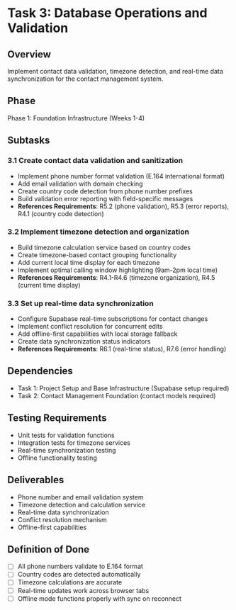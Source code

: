 # Task 3: Database Operations and Validation

## Overview

Implement contact data validation, timezone detection, and real-time data synchronization for the contact management system.

## Phase

Phase 1: Foundation Infrastructure (Weeks 1-4)

## Subtasks

### 3.1 Create contact data validation and sanitization

- Implement phone number format validation (E.164 international format)
- Add email validation with domain checking
- Create country code detection from phone number prefixes
- Build validation error reporting with field-specific messages
- **References Requirements**: R5.2 (phone validation), R5.3 (error reports), R4.1 (country code detection)

### 3.2 Implement timezone detection and organization

- Build timezone calculation service based on country codes
- Create timezone-based contact grouping functionality
- Add current local time display for each timezone
- Implement optimal calling window highlighting (9am-2pm local time)
- **References Requirements**: R4.1-R4.6 (timezone organization), R4.5 (current time display)

### 3.3 Set up real-time data synchronization

- Configure Supabase real-time subscriptions for contact changes
- Implement conflict resolution for concurrent edits
- Add offline-first capabilities with local storage fallback
- Create data synchronization status indicators
- **References Requirements**: R6.1 (real-time status), R7.6 (error handling)

## Dependencies

- Task 1: Project Setup and Base Infrastructure (Supabase setup required)
- Task 2: Contact Management Foundation (contact models required)

## Testing Requirements

- Unit tests for validation functions
- Integration tests for timezone services
- Real-time synchronization testing
- Offline functionality testing

## Deliverables

- Phone number and email validation system
- Timezone detection and calculation service
- Real-time data synchronization
- Conflict resolution mechanism
- Offline-first capabilities

## Definition of Done

- [ ] All phone numbers validate to E.164 format
- [ ] Country codes are detected automatically
- [ ] Timezone calculations are accurate
- [ ] Real-time updates work across browser tabs
- [ ] Offline mode functions properly with sync on reconnect

